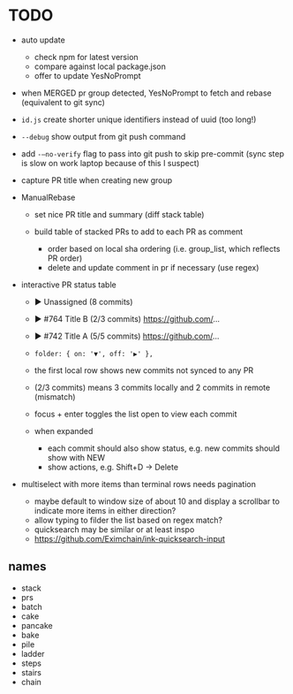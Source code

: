 # TODO

- auto update
  - check npm for latest version
  - compare against local package.json
  - offer to update YesNoPrompt

- when MERGED pr group detected, YesNoPrompt to fetch and rebase (equivalent to git sync)

- `id.js` create shorter unique identifiers instead of uuid (too long!)

- `--debug` show output from git push command

- add `-—no-verify` flag to pass into git push to skip pre-commit (sync step is slow on work laptop because of this I suspect)

- capture PR title when creating new group

- ManualRebase
  - set nice PR title and summary (diff stack table)

  - build table of stacked PRs to add to each PR as comment
    - order based on local sha ordering (i.e. group_list, which reflects PR order)
    - delete and update comment in pr if necessary (use regex)


- interactive PR status table
  - ▶ Unassigned (8 commits)
  - ▶ #764 Title B (2/3 commits)  https://github.com/...
  - ▶ #742 Title A (5/5 commits)  https://github.com/...

  - `folder: { on: '▼', off: '▶' },`
  - the first local row shows new commits not synced to any PR
  - (2/3 commits) means 3 commits locally and 2 commits in remote (mismatch)
  - focus + enter toggles the list open to view each commit
  - when expanded
    - each commit should also show status, e.g. new commits should show with NEW
    - show actions, e.g. Shift+D -> Delete


- multiselect with more items than terminal rows needs pagination
  - maybe default to window size of about 10 and display a scrollbar to indicate more items in either direction?
  - allow typing to filder the list based on regex match?
  - quicksearch may be similar or at least inspo
  - https://github.com/Eximchain/ink-quicksearch-input

## names

- stack
- prs
- batch
- cake
- pancake
- bake
- pile
- ladder
- steps
- stairs
- chain
